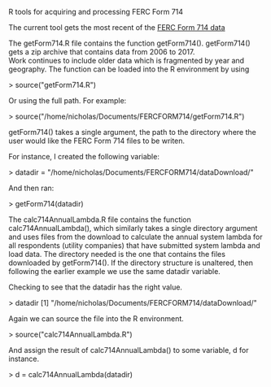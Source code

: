 R tools for acquiring and processing FERC Form 714

The current tool gets the most recent of the [FERC Form 714 data](https://www.ferc.gov/docs-filing/forms/form-714/data.asp)

The getForm714.R file contains the function getForm714(). getForm714() gets a zip archive that contains data from 2006 to 2017.  
Work continues to include older data which is fragmented by year and geography. The function can be loaded into the R environment by using 

\> source("getForm714.R")

Or using the full path. For example:

\> source("/home/nicholas/Documents/FERCFORM714/getForm714.R")

getForm714() takes a single argument, the path to the directory where the user would like the FERC Form 714 files to be writen. 

For instance, I created the following variable:

\> datadir = "/home/nicholas/Documents/FERCFORM714/dataDownload/"

And then ran:

\> getForm714(datadir)

The calc714AnnualLambda.R file contains the function calc714AnnualLambda(), which similarly takes a single directory argument and uses files from the download to calculate the annual system lambda for all respondents (utility companies) that have submitted system lambda and load data.  The directory needed is the one that contains the files downloaded by getForm714().  If the directory structure is unaltered, then following the earlier example we use the same datadir variable. 

Checking to see that the datadir has the right value. 

\> datadir
\[1] "/home/nicholas/Documents/FERCFORM714/dataDownload/"

Again we can source the file into the R environment.

\> source("calc714AnnualLambda.R")

And assign the result of calc714AnnualLambda() to some variable, d for instance.

\> d = calc714AnnualLambda(datadir)


